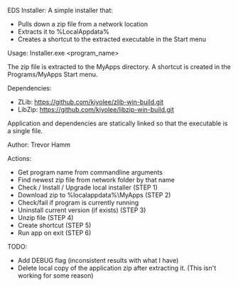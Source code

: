 EDS Installer: A simple installer that:
- Pulls down a zip file from a network location
- Extracts it to %LocalAppdata%
- Creates a shortcut to the extracted executable in the Start menu

Usage: Installer.exe <program_name>

The zip file is extracted to the MyApps directory.
A shortcut is created in the Programs/MyApps Start menu.

Dependencies:
- ZLib:    https://github.com/kiyolee/zlib-win-build.git
- LibZip:  https://github.com/kiyolee/libzip-win-build.git

Application and dependencies are statically linked so that the executable
is a single file.

Author: Trevor Hamm

Actions:
- Get program name from commandline arguments
- Find newest zip file from network folder by that name
- Check / Install / Upgrade local installer   (STEP 1)
- Download zip to %localappdata%\MyApps       (STEP 2)
- Check/fail if program is currently running
- Uninstall current version (if exists)       (STEP 3)
- Unzip file                                  (STEP 4)
- Create shortcut                             (STEP 5)
- Run app on exit                             (STEP 6)

TODO:
- Add DEBUG flag (inconsistent results with what I have)
- Delete local copy of the application zip after extracting it.
     (This isn't working for some reason)
  
